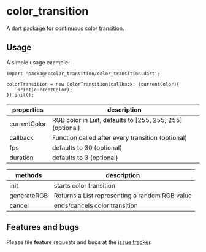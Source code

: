 # color_transition

A dart package for continuous color transition.

## Usage

A simple usage example:

    import 'package:color_transition/color_transition.dart';

    colorTransition = new ColorTransition(callback: (currentColor){
        print(currentColor);
    }).init();

properties | description
--------|------------
currentColor | RGB color in List<int>, defaults to [255, 255, 255] (optional)
callback | Function called after every transition (optional)
fps | defaults to 30 (optional)
duration | defaults to 3 (optional)

methods | description
--------|------------
init | starts color transition
generateRGB | Returns a List<int> representing a random RGB value
cancel | ends/cancels color transition

## Features and bugs

Please file feature requests and bugs at the [issue tracker][tracker].

[tracker]: https://github.com/riftninja/color_transition/issues
